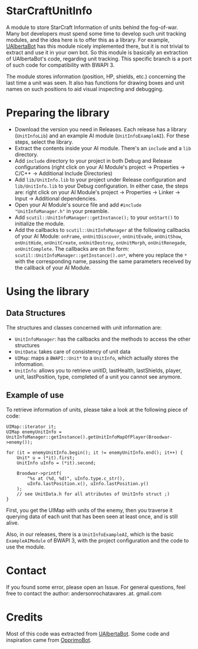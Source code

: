 # StarCraftUnitInfo
A module to store StarCraft Information of units behind the fog-of-war. Many bot developers must spend some time to develop such unit tracking modules, and the idea here is to offer this as a library. For example, [UAlbertaBot](https://github.com/davechurchill/ualbertabot) has this module nicely implemented there, but it is not trivial to extract and use it in your own bot. So this module is basically an extraction of UAlbertaBot's code, regarding unit tracking. This specific branch is a port of such code for compatibility with BWAPI 3.

The module stores information (position, HP, shields, etc.) concerning the last time a unit was seen. It also has functions for drawing boxes and unit names on such positions to aid visual inspecting and debugging.

# Preparing the library
- Download the version you need in Releases. Each release has a library (`UnitInfoLib`) and an example AI module (`UnitInfoExampleAI`). For these steps, select the library.
- Extract the contents inside your AI module. There's an `include` and a `lib` directory.
- Add `include` directory to your project in both Debug and Release configurations (right click on your AI Module's project -> Properties -> C/C++ -> Additional Include Directories)
- Add `lib/UnitInfo.lib` to your project under Release configuration and `lib/UnitInfo.lib` to your Debug configuration. In either case, the steps are: right click on your AI Module's project -> Properties -> Linker -> Input -> Additional dependencies.
- Open your AI Module's source file and add `#include "UnitInfoManager.h"` in your preamble.
- Add `scutil::UnitInfoManager::getInstance();` to your `onStart()` to initialize the module.
- Add the callbacks to `scutil::UnitInfoManager` at the following callbacks of your AI Module: `onFrame`, `onUnitDiscover`, `onUnitEvade`, `onUnitShow`, `onUnitHide`, `onUnitCreate`, `onUnitDestroy`, `onUnitMorph`, `onUnitRenegade`, `onUnitComplete`. The callbacks are on the form: `scutil::UnitInfoManager::getInstance().on*`, where you replace the `*` with the corresponding name, passing the same parameters received by the callback of your AI Module.

# Using the library
## Data Structures
The structures and classes concerned with unit information are: 
- `UnitInfoManager`: has the callbacks and the methods to access the other structures
- `UnitData`: takes care of consistency of unit data
- `UIMap`: maps a `BWAPI::Unit*` to a `UnitInfo`, which actually stores the information.
- `UnitInfo`: allows you to retrieve unitID, lastHealth, lastShields, player, unit, lastPosition, type, completed of a unit you cannot see anymore.

## Example of use
To retrieve information of units, please take a look at the following piece of code:

```
UIMap::iterator it;
UIMap enemyUnitInfo = UnitInfoManager::getInstance().getUnitInfoMapOfPlayer(Broodwar->enemy());

for (it = enemyUnitInfo.begin(); it != enemyUnitInfo.end(); it++) {
	Unit* u = (*it).first;
	UnitInfo uInfo = (*it).second;

	Broodwar->printf(
		"%s at (%d, %d)", uInfo.type.c_str(),
		uInfo.lastPosition.x(), uInfo.lastPosition.y()
	);
	// see UnitData.h for all attributes of UnitInfo struct ;)
}
 ```
First, you get the UIMap with units of the enemy, then you traverse it querying data of each unit that has been seen at least once, and is still alive.

Also, in our releases, there is a `UnitInfoExampleAI`, which is the basic `ExampleAIModule` of BWAPI 3, with the project configuration and the code to use the module.

# Contact
If you found some error, please open an Issue. For general questions, feel free to contact the author: andersonrochatavares .at. gmail.com

# Credits
Most of this code was extracted from [UAlbertaBot](https://github.com/davechurchill/ualbertabot). Some code and inspiration came from [OpprimoBot](https://github.com/jhagelback/OpprimoBot).
